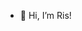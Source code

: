 - 👋 Hi, I’m Ris!

<!---
reese10010/reese10010 is a ✨ special ✨ repository because its `README.md` (this file) appears on your GitHub profile.
You can click the Preview link to take a look at your changes.
--->

